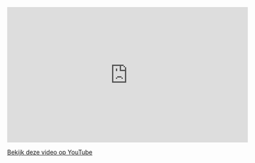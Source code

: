 <iframe width="560" height="315" src="https://www.youtube.com/embed/KPFFIOh_fAE?si=5vGAT-Ian6VTYNDv" title="YouTube video player" frameborder="0" allow="accelerometer; autoplay; clipboard-write; encrypted-media; gyroscope; picture-in-picture; web-share" referrerpolicy="strict-origin-when-cross-origin" allowfullscreen></iframe>

[Bekijk deze video op YouTube](https://www.youtube.com/watch?v=KPFFIOh_fAE)